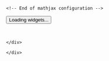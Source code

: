 
<style type="text/css">
/* Overrides of notebook CSS for static HTML export */
body {
  overflow: visible;
  padding: 8px;
}

div#notebook {
  overflow: visible;
  border-top: none;
}@media print {
  div.cell {
    display: block;
    page-break-inside: avoid;
  }
  div.output_wrapper {
    display: block;
    page-break-inside: avoid;
  }
  div.output {
    display: block;
    page-break-inside: avoid;
  }
}
</style>

<!-- Loading mathjax macro -->
<!-- Load mathjax -->
<script src="https://cdnjs.cloudflare.com/ajax/libs/mathjax/2.7.5/latest.js?config=TeX-AMS_HTML"></script>
<!-- MathJax configuration -->
<script type="text/x-mathjax-config">
MathJax.Hub.Config({
    tex2jax: {
        inlineMath: [ ['$','$'], ["\\(","\\)"] ],
        displayMath: [ ['$$','$$'], ["\\[","\\]"] ],
        processEscapes: true,
        processEnvironments: true
    },
    // Center justify equations in code and markdown cells. Elsewhere
    // we use CSS to left justify single line equations in code cells.
    displayAlign: 'center',
    "HTML-CSS": {
        styles: {'.MathJax_Display': {"margin": 0}},
        linebreaks: { automatic: true }
    }
});
</script>
    <!-- End of mathjax configuration -->

<style>
        .cell.nbinteract-left {
            width: 50%;
            float: left;
        }

        .cell.nbinteract-right {
            width: 50%;
            float: right;
        }

        .cell.nbinteract-hide_in > .input {
            display: none;
        }

        .cell.nbinteract-hide_out > .output_wrapper {
            display: none;
        }

        .cell:after {
          content: "";
          display: table;
          clear: both;
        }

        div.output_subarea {
            max-width: initial;
        }

        .jp-OutputPrompt {
            display: none;
        }
    </style></head>
  <div tabindex="-1" id="notebook" class="border-box-sizing">
    <div class="container">
      



  <div class="cell text_cell">
    <button class="js-nbinteract-widget">
      Loading widgets...
    </button>
  </div>




  

  <div class="nbinteract-hide_in
      cell border-box-sizing code_cell rendered">
    <div class="input">

<div class="inner_cell">
    <div class="input_area">
<div class=" highlight hl-ipython3"><pre><span></span><span class="c1">#nbi:hide_in</span>
<span class="kn">import</span> <span class="nn">numpy</span> <span class="k">as</span> <span class="nn">np</span> 
<span class="kn">import</span> <span class="nn">pandas</span> <span class="k">as</span> <span class="nn">pd</span> 
<span class="kn">import</span> <span class="nn">matplotlib.pyplot</span> <span class="k">as</span> <span class="nn">plt</span>
<span class="kn">import</span> <span class="nn">string</span>
<span class="kn">from</span> <span class="nn">ipywidgets</span> <span class="kn">import</span> <span class="n">widgets</span>
<span class="kn">from</span> <span class="nn">ipywidgets</span> <span class="kn">import</span> <span class="n">interact</span><span class="p">,</span> <span class="n">interactive</span>
<span class="kn">from</span> <span class="nn">IPython.display</span> <span class="kn">import</span> <span class="n">display</span>
<span class="kn">import</span> <span class="nn">numpy</span> <span class="k">as</span> <span class="nn">np</span>
<span class="kn">import</span> <span class="nn">requests</span>
<span class="kn">import</span> <span class="nn">warnings</span>
<span class="n">warnings</span><span class="o">.</span><span class="n">filterwarnings</span><span class="p">(</span><span class="s1">&#39;ignore&#39;</span><span class="p">)</span>
</pre></div>

    </div>
</div>
</div>

  </div>

  

  <div class="nbinteract-hide_in
      cell border-box-sizing code_cell rendered">
    <div class="input">

<div class="inner_cell">
    <div class="input_area">
<div class=" highlight hl-ipython3"><pre><span></span><span class="c1">#nbi:hide_in</span>
<span class="n">df</span> <span class="o">=</span> <span class="n">pd</span><span class="o">.</span><span class="n">read_html</span><span class="p">(</span><span class="s2">&quot;data.html&quot;</span><span class="p">)[</span><span class="mi">0</span><span class="p">]</span>
<span class="n">pd</span><span class="o">.</span><span class="n">set_option</span><span class="p">(</span><span class="s1">&#39;display.max_rows&#39;</span><span class="p">,</span> <span class="kc">None</span><span class="p">)</span>
<span class="n">pd</span><span class="o">.</span><span class="n">set_option</span><span class="p">(</span><span class="s1">&#39;display.max_columns&#39;</span><span class="p">,</span> <span class="kc">None</span><span class="p">)</span>
<span class="n">pd</span><span class="o">.</span><span class="n">set_option</span><span class="p">(</span><span class="s1">&#39;display.width&#39;</span><span class="p">,</span> <span class="kc">None</span><span class="p">)</span>
<span class="n">pd</span><span class="o">.</span><span class="n">set_option</span><span class="p">(</span><span class="s1">&#39;display.max_colwidth&#39;</span><span class="p">,</span> <span class="o">-</span><span class="mi">1</span><span class="p">)</span>

<span class="n">df</span><span class="o">.</span><span class="n">drop</span><span class="p">([</span><span class="s1">&#39;HOSTEL_ROOM&#39;</span><span class="p">],</span> <span class="n">axis</span><span class="o">=</span><span class="mi">1</span><span class="p">,</span> <span class="n">inplace</span><span class="o">=</span><span class="kc">True</span><span class="p">)</span>
<span class="n">df</span><span class="o">.</span><span class="n">drop_duplicates</span><span class="p">(</span><span class="n">keep</span><span class="o">=</span><span class="kc">False</span><span class="p">,</span><span class="n">inplace</span><span class="o">=</span><span class="kc">True</span><span class="p">)</span>

<span class="n">df</span> <span class="o">=</span> <span class="n">df</span><span class="p">[</span><span class="n">df</span><span class="p">[</span><span class="s1">&#39;STUDENT_ID&#39;</span><span class="p">]</span><span class="o">.</span><span class="n">str</span><span class="o">.</span><span class="n">contains</span><span class="p">(</span><span class="s1">&#39;B1&#39;</span><span class="p">)]</span>

<span class="n">df</span><span class="o">.</span><span class="n">dropna</span><span class="p">(</span><span class="n">subset</span><span class="o">=</span><span class="p">[</span><span class="s1">&#39;HOSTEL&#39;</span><span class="p">],</span> <span class="n">inplace</span><span class="o">=</span><span class="kc">True</span><span class="p">)</span>
<span class="n">df</span> <span class="o">=</span> <span class="n">df</span><span class="p">[</span><span class="n">df</span><span class="o">.</span><span class="n">HOSTEL</span> <span class="o">!=</span> <span class="s1">&#39;Withdrawl&#39;</span><span class="p">]</span>
<span class="n">df</span> <span class="o">=</span> <span class="n">df</span><span class="p">[</span><span class="n">df</span><span class="o">.</span><span class="n">HOSTEL</span> <span class="o">!=</span> <span class="s1">&#39;Withdrawal&#39;</span><span class="p">]</span>
<span class="n">df</span> <span class="o">=</span> <span class="n">df</span><span class="p">[</span><span class="n">df</span><span class="o">.</span><span class="n">HOSTEL</span> <span class="o">!=</span> <span class="s1">&#39;Temporary Withdrawal&#39;</span><span class="p">]</span>
<span class="n">df</span> <span class="o">=</span> <span class="n">df</span><span class="p">[</span><span class="n">df</span><span class="o">.</span><span class="n">HOSTEL</span> <span class="o">!=</span> <span class="s1">&#39;Permanent Withdrawal&#39;</span><span class="p">]</span>
<span class="n">df</span> <span class="o">=</span> <span class="n">df</span><span class="p">[</span><span class="n">df</span><span class="o">.</span><span class="n">HOSTEL</span> <span class="o">!=</span> <span class="s1">&#39;PERMANENT WITHDRAWAL&#39;</span><span class="p">]</span>
<span class="n">df</span> <span class="o">=</span> <span class="n">df</span><span class="p">[</span><span class="n">df</span><span class="o">.</span><span class="n">HOSTEL</span> <span class="o">!=</span> <span class="s1">&#39;Registration Cancelled&#39;</span><span class="p">]</span>
<span class="c1">#df = df[df.HOSTEL != &#39;Thesis submission&#39;]</span>
<span class="c1">#df = df[df.HOSTEL != &#39;Thesis&#39;]</span>
<span class="c1">#df = df[df.HOSTEL != &#39;PS2&#39;]</span>
<span class="c1">#df = df[df.HOSTEL != &#39;Graduate&#39;]</span>
<span class="n">df</span><span class="o">.</span><span class="n">index</span> <span class="o">=</span> <span class="nb">range</span><span class="p">(</span><span class="mi">1</span><span class="p">,</span><span class="n">df</span><span class="o">.</span><span class="n">shape</span><span class="p">[</span><span class="mi">0</span><span class="p">]</span><span class="o">+</span><span class="mi">1</span><span class="p">)</span>

<span class="n">year</span><span class="o">=</span> <span class="p">[]</span>
<span class="k">for</span> <span class="n">ID</span> <span class="ow">in</span> <span class="n">df</span><span class="p">[</span><span class="s1">&#39;STUDENT_ID&#39;</span><span class="p">]</span><span class="o">.</span><span class="n">tolist</span><span class="p">():</span>
    <span class="n">year</span><span class="o">.</span><span class="n">append</span><span class="p">(</span><span class="n">ID</span><span class="p">[:</span><span class="mi">4</span><span class="p">])</span>
<span class="n">df</span><span class="p">[</span><span class="s1">&#39;BATCH&#39;</span><span class="p">]</span> <span class="o">=</span> <span class="n">year</span>

<span class="n">hostel_items</span> <span class="o">=</span> <span class="p">[</span><span class="s1">&#39;All&#39;</span><span class="p">]</span><span class="o">+</span><span class="nb">sorted</span><span class="p">(</span><span class="n">df</span><span class="p">[</span><span class="s1">&#39;HOSTEL&#39;</span><span class="p">]</span><span class="o">.</span><span class="n">unique</span><span class="p">()</span><span class="o">.</span><span class="n">tolist</span><span class="p">())</span>
<span class="n">year_items</span> <span class="o">=</span> <span class="p">[</span><span class="s1">&#39;All&#39;</span><span class="p">]</span><span class="o">+</span><span class="nb">sorted</span><span class="p">(</span><span class="n">df</span><span class="p">[</span><span class="s1">&#39;BATCH&#39;</span><span class="p">]</span><span class="o">.</span><span class="n">unique</span><span class="p">()</span><span class="o">.</span><span class="n">tolist</span><span class="p">())</span>
<span class="nd">@interact</span><span class="p">(</span>
    <span class="n">Hostel</span><span class="o">=</span><span class="n">hostel_items</span><span class="p">,</span> 
    <span class="n">Show</span><span class="o">=</span><span class="p">(</span><span class="mi">1</span><span class="p">,</span> <span class="n">df</span><span class="o">.</span><span class="n">shape</span><span class="p">[</span><span class="mi">0</span><span class="p">]),</span> 
    <span class="n">Year</span><span class="o">=</span><span class="n">year_items</span><span class="p">,</span> <span class="n">Name</span><span class="o">=</span><span class="s1">&#39;&#39;</span><span class="p">)</span>

<span class="k">def</span> <span class="nf">view</span><span class="p">(</span><span class="n">Hostel</span><span class="o">=</span><span class="s1">&#39;&#39;</span><span class="p">,</span> <span class="n">Year</span><span class="o">=</span><span class="s1">&#39;&#39;</span><span class="p">,</span> <span class="n">Name</span><span class="o">=</span><span class="s1">&#39;All&#39;</span><span class="p">,</span> <span class="n">Show</span><span class="o">=</span><span class="s1">&#39;15&#39;</span><span class="p">):</span>
    <span class="k">if</span> <span class="n">Hostel</span><span class="o">==</span><span class="s2">&quot;All&quot;</span> <span class="ow">and</span> <span class="n">Year</span><span class="o">==</span><span class="s2">&quot;All&quot;</span><span class="p">:</span>
        <span class="k">return</span> <span class="n">df</span><span class="p">[</span><span class="n">df</span><span class="p">[</span><span class="s1">&#39;NAME&#39;</span><span class="p">]</span><span class="o">.</span><span class="n">str</span><span class="o">.</span><span class="n">contains</span><span class="p">(</span><span class="n">Name</span><span class="o">.</span><span class="n">upper</span><span class="p">())]</span><span class="o">.</span><span class="n">head</span><span class="p">(</span><span class="n">Show</span><span class="p">)</span>
    <span class="k">elif</span> <span class="n">Hostel</span><span class="o">==</span><span class="s2">&quot;All&quot;</span> <span class="ow">and</span> <span class="n">Year</span><span class="o">!=</span><span class="s2">&quot;All&quot;</span><span class="p">:</span>
        <span class="k">return</span> <span class="n">df</span><span class="p">[</span><span class="n">df</span><span class="p">[</span><span class="s1">&#39;BATCH&#39;</span><span class="p">]</span><span class="o">==</span><span class="n">Year</span><span class="p">][</span><span class="n">df</span><span class="p">[</span><span class="s1">&#39;NAME&#39;</span><span class="p">]</span><span class="o">.</span><span class="n">str</span><span class="o">.</span><span class="n">contains</span><span class="p">(</span><span class="n">Name</span><span class="o">.</span><span class="n">upper</span><span class="p">())]</span><span class="o">.</span><span class="n">head</span><span class="p">(</span><span class="n">Show</span><span class="p">)</span>
    <span class="k">elif</span> <span class="n">Hostel</span><span class="o">!=</span><span class="s2">&quot;All&quot;</span> <span class="ow">and</span> <span class="n">Year</span><span class="o">==</span><span class="s2">&quot;All&quot;</span><span class="p">:</span>
        <span class="k">return</span> <span class="n">df</span><span class="p">[</span><span class="n">df</span><span class="p">[</span><span class="s1">&#39;HOSTEL&#39;</span><span class="p">]</span><span class="o">==</span><span class="n">Hostel</span><span class="p">][</span><span class="n">df</span><span class="p">[</span><span class="s1">&#39;NAME&#39;</span><span class="p">]</span><span class="o">.</span><span class="n">str</span><span class="o">.</span><span class="n">contains</span><span class="p">(</span><span class="n">Name</span><span class="o">.</span><span class="n">upper</span><span class="p">())]</span><span class="o">.</span><span class="n">head</span><span class="p">(</span><span class="n">Show</span><span class="p">)</span>
    <span class="k">elif</span> <span class="n">Hostel</span><span class="o">!=</span><span class="s2">&quot;All&quot;</span> <span class="ow">and</span> <span class="n">Year</span><span class="o">!=</span><span class="s2">&quot;All&quot;</span><span class="p">:</span>
        <span class="k">return</span> <span class="n">df</span><span class="p">[</span><span class="n">df</span><span class="p">[</span><span class="s1">&#39;HOSTEL&#39;</span><span class="p">]</span><span class="o">==</span><span class="n">Hostel</span><span class="p">][</span><span class="n">df</span><span class="p">[</span><span class="s1">&#39;BATCH&#39;</span><span class="p">]</span><span class="o">==</span><span class="n">Year</span><span class="p">][</span><span class="n">df</span><span class="p">[</span><span class="s1">&#39;NAME&#39;</span><span class="p">]</span><span class="o">.</span><span class="n">str</span><span class="o">.</span><span class="n">contains</span><span class="p">(</span><span class="n">Name</span><span class="o">.</span><span class="n">upper</span><span class="p">())]</span><span class="o">.</span><span class="n">head</span><span class="p">(</span><span class="n">Show</span><span class="p">)</span>
   
</pre></div>

    </div>
</div>
</div>

<div class="output_wrapper">
<div class="output">


<div class="output_area">

    



  <div class="output_subarea output_widget_view ">
    <button class="js-nbinteract-widget">
      Loading widgets...
    </button>
  </div>

</div>

</div>
</div>

  </div>

  

  <div class="
      cell border-box-sizing code_cell rendered">
    <div class="input">

<div class="inner_cell">
    <div class="input_area">
<div class=" highlight hl-ipython3"><pre><span></span> 
</pre></div>

    </div>
</div>
</div>

  </div>



<!-- Loads nbinteract package -->
<script src="https://unpkg.com/nbinteract-core" async></script>
<script>
  (function setupNbinteract() {
    // If NbInteract hasn't loaded, wait one second and try again
    if (window.NbInteract === undefined) {
      setTimeout(setupNbinteract, 1000)
      return
    }

    var interact = new window.NbInteract({
      spec: 'symbionts/notebooks/master',
      baseUrl: 'https://mybinder.org',
      provider: 'gh',
    })
    interact.prepare()

    window.interact = interact
  })()
</script>
    </div>
  </div>
